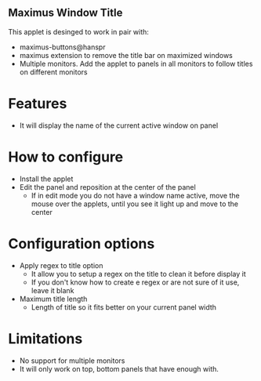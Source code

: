 Maximus Window Title
--------------------

This applet is desinged to work in pair with:

* maximus-buttons@hanspr
* maximus extension to remove the title bar on maximized windows
* Multiple monitors. Add the applet to panels in all monitors to follow titles on different monitors

# Features

* It will display the name of the current active window on panel

# How to configure
* Install the applet
* Edit the panel and reposition at the center of the panel
  * If in edit mode you do not have a window name active, move the mouse over the applets, until you see it light up and move to the center

# Configuration options
* Apply regex to title option
  * It allow you to setup a regex on the title to clean it before display it
  * If you don't know how to create e regex or are not sure of it use, leave it blank
* Maximum title length
  * Length of title so it fits better on your current panel width

# Limitations
* No support for multiple monitors
* It will only work on top, bottom panels that have enough with.
